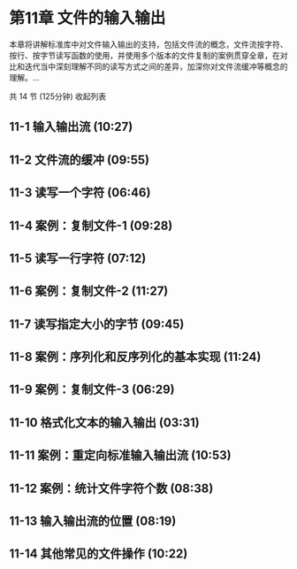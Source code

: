 # 第11章 文件的输入输出
本章将讲解标准库中对文件输入输出的支持，包括文件流的概念，文件流按字符、按行、按字节读写函数的使用，并使用多个版本的文件复制的案例贯穿全章，在对比和迭代当中深刻理解不同的读写方式之间的差异，加深你对文件流缓冲等概念的理解。...

共 14 节 (125分钟) 收起列表

## 11-1 输入输出流 (10:27)
## 11-2 文件流的缓冲 (09:55)
## 11-3 读写一个字符 (06:46)
## 11-4 案例：复制文件-1 (09:28)
## 11-5 读写一行字符 (07:12)
## 11-6 案例：复制文件-2 (11:27)
## 11-7 读写指定大小的字节 (09:45)
## 11-8 案例：序列化和反序列化的基本实现 (11:24)
## 11-9 案例：复制文件-3 (06:29)
## 11-10 格式化文本的输入输出 (03:31)
## 11-11 案例：重定向标准输入输出流 (10:53)
## 11-12 案例：统计文件字符个数 (08:38)
## 11-13 输入输出流的位置 (08:19)
## 11-14 其他常见的文件操作 (10:22)